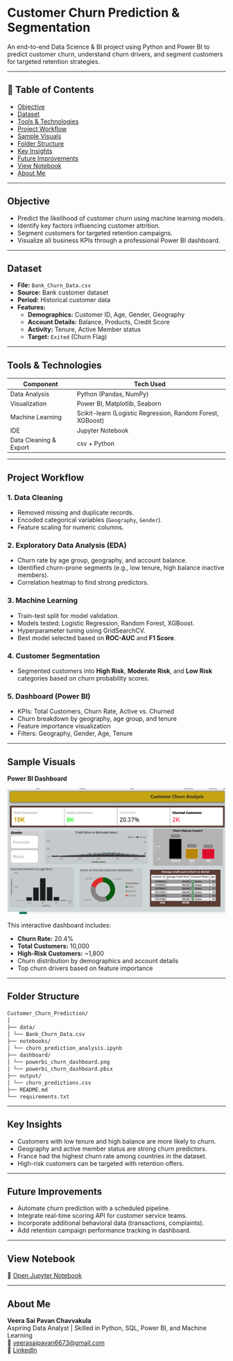 # **Customer Churn Prediction & Segmentation**  
An end-to-end Data Science & BI project using Python and Power BI to predict customer churn, understand churn drivers, and segment customers for targeted retention strategies.  

---

## 📌 Table of Contents
- [Objective](#objective)
- [Dataset](#dataset)
- [Tools & Technologies](#tools--technologies)
- [Project Workflow](#project-workflow)
- [Sample Visuals](#sample-visuals)
- [Folder Structure](#folder-structure)
- [Key Insights](#key-insights)
- [Future Improvements](#future-improvements)
- [View Notebook](#view-notebook)
- [About Me](#about-me)

---

## **Objective**
- Predict the likelihood of customer churn using machine learning models.  
- Identify key factors influencing customer attrition.  
- Segment customers for targeted retention campaigns.  
- Visualize all business KPIs through a professional Power BI dashboard.  

---

## **Dataset**
- **File:** `Bank_Churn_Data.csv`  
- **Source:** Bank customer dataset  
- **Period:** Historical customer data  
- **Features:**  
  - **Demographics:** Customer ID, Age, Gender, Geography  
  - **Account Details:** Balance, Products, Credit Score  
  - **Activity:** Tenure, Active Member status  
  - **Target:** `Exited` (Churn Flag)  

---

## **Tools & Technologies**

| Component              | Tech Used                             |
|------------------------|---------------------------------------|
| Data Analysis          | Python (Pandas, NumPy)                |
| Visualization          | Power BI, Matplotlib, Seaborn         |
| Machine Learning       | Scikit-learn (Logistic Regression, Random Forest, XGBoost) |
| IDE                    | Jupyter Notebook                      |
| Data Cleaning & Export | csv + Python                        |

---

## **Project Workflow**

### **1. Data Cleaning**
- Removed missing and duplicate records.  
- Encoded categorical variables (`Geography`, `Gender`).  
- Feature scaling for numeric columns.  

### **2. Exploratory Data Analysis (EDA)**
- Churn rate by age group, geography, and account balance.  
- Identified churn-prone segments (e.g., low tenure, high balance inactive members).  
- Correlation heatmap to find strong predictors.  

### **3. Machine Learning**
- Train-test split for model validation.  
- Models tested: Logistic Regression, Random Forest, XGBoost.  
- Hyperparameter tuning using GridSearchCV.  
- Best model selected based on **ROC-AUC** and **F1 Score**.  

### **4. Customer Segmentation**
- Segmented customers into **High Risk**, **Moderate Risk**, and **Low Risk** categories based on churn probability scores.  

### **5. Dashboard (Power BI)**
- KPIs: Total Customers, Churn Rate, Active vs. Churned  
- Churn breakdown by geography, age group, and tenure  
- Feature importance visualization  
- Filters: Geography, Gender, Age, Tenure  

---

## **Sample Visuals**  
**Power BI Dashboard**  

![Customer Churn Dashboard](Screenshot%202025-07-23%20160027.png)

This interactive dashboard includes:  
- **Churn Rate:** 20.4%  
- **Total Customers:** 10,000  
- **High-Risk Customers:** ~1,800  
- Churn distribution by demographics and account details  
- Top churn drivers based on feature importance  

---

## **Folder Structure**

```
Customer_Churn_Prediction/
│
├── data/
│ └── Bank_Churn_Data.csv
├── notebooks/
│ └── churn_prediction_analysis.ipynb
├── dashboard/
│ └── powerbi_churn_dashboard.png
│ └── powerbi_churn_dashboard.pbix
├── output/
│ └── churn_predictions.csv
├── README.md
└── requirements.txt

```

---

## **Key Insights**
- Customers with low tenure and high balance are more likely to churn.  
- Geography and active member status are strong churn predictors.  
- France had the highest churn rate among countries in the dataset.  
- High-risk customers can be targeted with retention offers.  

---

## **Future Improvements**
- Automate churn prediction with a scheduled pipeline.  
- Integrate real-time scoring API for customer service teams.  
- Incorporate additional behavioral data (transactions, complaints).  
- Add retention campaign performance tracking in dashboard.  

---

## **View Notebook**
📄 [Open Jupyter Notebook](customer_churn_prediction_with_segmentation.ipynb.ipynb)  

---

## **About Me**
**Veera Sai Pavan Chavvakula**  
Aspiring Data Analyst | Skilled in Python, SQL, Power BI, and Machine Learning  
📧 [veerasaipavan6673@gmail.com](mailto:veerasaipavan6673@gmail.com)  
🔗 [LinkedIn](https://www.linkedin.com/in/veera-sai-pavan-chavvakula-6260a72bb) 
